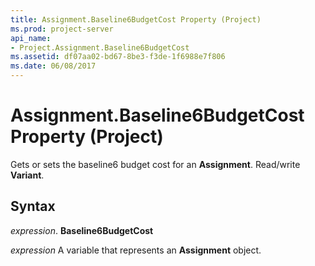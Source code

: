 ```yaml
---
title: Assignment.Baseline6BudgetCost Property (Project)
ms.prod: project-server
api_name:
- Project.Assignment.Baseline6BudgetCost
ms.assetid: df07aa02-bd67-8be3-f3de-1f6988e7f806
ms.date: 06/08/2017
---
```



# Assignment.Baseline6BudgetCost Property (Project)

Gets or sets the baseline6 budget cost for an  **Assignment**. Read/write **Variant**.


## Syntax

 _expression_. **Baseline6BudgetCost**

 _expression_ A variable that represents an **Assignment** object.


